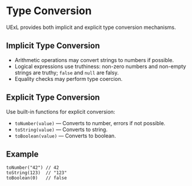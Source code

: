 # Type Conversion

UExL provides both implicit and explicit type conversion mechanisms.

## Implicit Type Conversion
- Arithmetic operations may convert strings to numbers if possible.
- Logical expressions use truthiness: non-zero numbers and non-empty strings are truthy; `false` and `null` are falsy.
- Equality checks may perform type coercion.

## Explicit Type Conversion
Use built-in functions for explicit conversion:
- `toNumber(value)` — Converts to number, errors if not possible.
- `toString(value)` — Converts to string.
- `toBoolean(value)` — Converts to boolean.

## Example
```
toNumber("42") // 42
toString(123)  // "123"
toBoolean(0)   // false
```